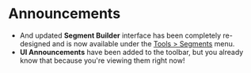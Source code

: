 # Announcements
* And updated **Segment Builder** interface has been completely re-designed and is now available under the [Tools > Segments](#) menu.
* **UI Announcements** have been added to the toolbar, but you already know that because you're viewing them right now!